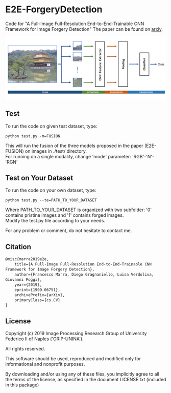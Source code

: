 # E2E-ForgeryDetection
Code for "A Full-Image Full-Resolution End-to-End-Trainable CNN Framework for Image Forgery Detection"
The paper can be found on [arxiv](https://arxiv.org/abs/1909.06751).

![teaser](E2Eframework.png)

## Test
To run the code on given test dataset, type:
```
python test.py -m=FUSION
```
This will run the fusion of the three models proposed in the paper (E2E-FUSION) on images in ./test/ directory.  
For running on a single modality, change 'mode' parameter: 'RGB'-'N'-'RGN'

## Test on Your Dataset
To run the code on your own dataset, type:
```
python test.py --te=PATH_TO_YOUR_DATASET
```
Where PATH_TO_YOUR_DATASET is organized with two subfolder: '0' contains pristine images and '1' contains forged images.  
Modify the test.py file according to your needs.  

For any problem or comment, do not hesitate to contact me.

## Citation
```
@misc{marra2019e2e,
    title={A Full-Image Full-Resolution End-to-End-Trainable CNN Framework for Image Forgery Detection},
    author={Francesco Marra, Diego Gragnaniello, Luisa Verdoliva, Giovanni Poggi},
    year={2019},
    eprint={1909.06751},
    archivePrefix={arXiv},
    primaryClass={cs.CV}
}
```

## License
Copyright (c) 2019 Image Processing Research Group of University Federico II of Naples ('GRIP-UNINA').

All rights reserved.

This software should be used, reproduced and modified only for informational and nonprofit purposes.

By downloading and/or using any of these files, you implicitly agree to all the
terms of the license, as specified in the document LICENSE.txt
(included in this package) 

